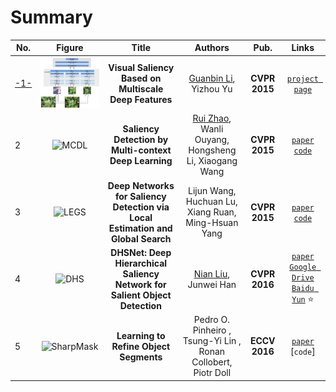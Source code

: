 # Summary
|No.  |Figure   |Title   |Authors  |Pub.  |Links|
|-----|:-----:|:-----:|:-----:|:-----:|:---:|
|[-1-](Tips/MDF)|![MDF](Pictures/MDF.png)|__Visual Saliency Based on Multiscale Deep Features__|[Guanbin Li](https://sites.google.com/site/ligb86/), Yizhou Yu|__CVPR 2015__|[`project page`](https://sites.google.com/site/ligb86/mdfsaliency/)|
|2|![MCDL](data/MCDL.png)|__Saliency Detection by Multi-context Deep Learning__|[Rui Zhao](http://www.ee.cuhk.edu.hk/~rzhao/), Wanli Ouyang, Hongsheng Li, Xiaogang Wang|__CVPR 2015__|[`paper`](http://www.ee.cuhk.edu.hk/~rzhao/project/deepsal_cvpr15/zhaoOLWcvpr15.pdf) [`code`](https://github.com/Robert0812/deepsaldet)|
|3|![LEGS](data/LEGS.png)|__Deep Networks for Saliency Detection via Local Estimation and Global Search__|Lijun Wang, Huchuan Lu, Xiang Ruan, Ming-Hsuan Yang|__CVPR 2015__|[`paper`](http://www.cv-foundation.org/openaccess/content_cvpr_2015/papers/Wang_Deep_Networks_for_2015_CVPR_paper.pdf) [`code`](https://drive.google.com/file/d/0B5rfGpkt3dDaVmhucE1jTVZGeTA/view)|
|4|![DHS](data/DHS.png)|__DHSNet: Deep Hierarchical Saliency Network for Salient Object Detection__|[Nian Liu](https://sites.google.com/site/liunian228/), Junwei Han|__CVPR 2016__|[`paper`](http://www.cv-foundation.org/openaccess/content_cvpr_2016/papers/Liu_DHSNet_Deep_Hierarchical_CVPR_2016_paper.pdf) [`Google Drive`](https://drive.google.com/file/d/0B1sbejbIJIW3RlJJY1NNNkFydEU/view) [`Baidu Yun`](https://pan.baidu.com/s/1jIm8cfk) :star:|
|5|![SharpMask](data/SharpMask.png)|__Learning to Refine Object Segments__|Pedro O. Pinheiro , Tsung-Yi Lin , Ronan Collobert, Piotr Doll|__ECCV 2016__|[`paper`](https://arxiv.org/pdf/1603.08695.pdf) [`code`]|
